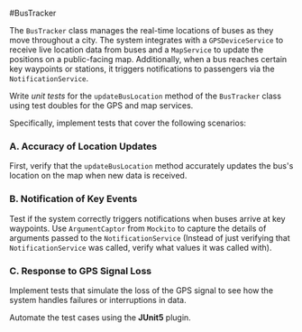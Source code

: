 #BusTracker

The `BusTracker` class manages the real-time locations of buses as they move throughout a city. The system integrates with a `GPSDeviceService` to receive live location data from buses and a `MapService` to update the positions on a public-facing map. Additionally, when a bus reaches certain key waypoints or stations, it triggers notifications to passengers via the `NotificationService`.

Write *unit tests* for the `updateBusLocation` method of the `BusTracker` class using test doubles for the GPS and map services.

Specifically, implement tests that cover the following scenarios:

### A. Accuracy of Location Updates
First, verify that the `updateBusLocation` method accurately updates the bus's location on the map when new data is received.

### B. Notification of Key Events
Test if the system correctly triggers notifications when buses arrive at key waypoints. Use `ArgumentCaptor` from `Mockito` to capture the details of arguments passed to the `NotificationService` (Instead of just verifying that `NotificationService` was called, verify what values it was called with).


### C.  Response to GPS Signal Loss
Implement tests that simulate the loss of the GPS signal to see how the system handles failures or interruptions in data.


Automate the test cases using the **JUnit5** plugin.

